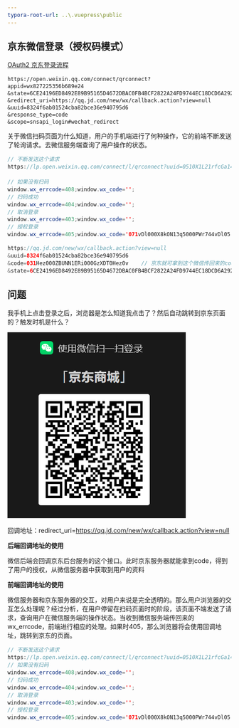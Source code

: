 ```yaml
---
typora-root-url: ..\.vuepress\public
---
```


## 京东微信登录（授权码模式）

[OAuth2 京东登录流程](https://www.processon.com/view/link/5fc4a242079129329898f55d)

```
https://open.weixin.qq.com/connect/qrconnect?
appid=wx827225356b689e24
&state=6CE24196ED8492E89B95165D4672DBAC0FB4BCF2822A24FD9744EC18DCD6A2922329ED0CE3741EF090751FC59B01F883
&redirect_uri=https://qq.jd.com/new/wx/callback.action?view=null
&uuid=8324f6ab01524cba82bce36e940795d6
&response_type=code
&scope=snsapi_login#wechat_redirect
```



关于微信扫码页面为什么知道，用户的手机端进行了何种操作，它的前端不断发送了轮询请求。去微信服务端查询了用户操作的状态。

```java
// 不断发送这个请求
https://lp.open.weixin.qq.com/connect/l/qrconnect?uuid=0510X1L21rfcGa14&last=404&_=1652249139352

// 如果没有扫码
window.wx_errcode=408;window.wx_code='';
// 扫码成功
window.wx_errcode=404;window.wx_code='';
// 取消登录
window.wx_errcode=403;window.wx_code='';
// 授权登录
window.wx_errcode=405;window.wx_code='071vDl000X8kON13q5000PWr744vDl05';
```

```java
https://qq.jd.com/new/wx/callback.action?view=null
&uuid=8324f6ab01524cba82bce36e940795d6
&code=031Hez000ZBUNN1ERi000GzXDT0Hez0v    // 京东就可拿到这个微信传回来的code去访问用户微信的资源
&state=6CE24196ED8492E89B95165D4672DBAC0FB4BCF2822A24FD9744EC18DCD6A2922329ED0CE3741EF090751FC59B01F883
```



## 问题

我手机上点击登录之后，浏览器是怎么知道我点击了？然后自动跳转到京东页面的？触发时机是什么？

![image-20220511144256729](/images/springsecurity/image-20220511144256729.png)

回调地址：redirect_uri=https://qq.jd.com/new/wx/callback.action?view=null

**后端回调地址的使用**

微信后端会回调京东后台服务的这个接口。此时京东服务器就能拿到code，得到了用户的授权，从微信服务器中获取到用户的资料

**前端回调地址的使用**

微信服务器和京东服务器的交互，对用户来说是完全透明的。那么用户浏览器的交互怎么处理呢？经过分析，在用户停留在扫码页面时的阶段，该页面不端发送了请求，查询用户在微信服务端的操作状态。当收到微信服务端传回来的wx_errcode，前端进行相应的处理。如果时405，那么浏览器将会使用回调地址，跳转到京东的页面。

```java
// 不断发送这个请求
https://lp.open.weixin.qq.com/connect/l/qrconnect?uuid=0510X1L21rfcGa14&last=404&_=1652249139352
// 如果没有扫码
window.wx_errcode=408;window.wx_code='';
// 扫码成功
window.wx_errcode=404;window.wx_code='';
// 取消登录
window.wx_errcode=403;window.wx_code='';
// 授权登录
window.wx_errcode=405;window.wx_code='071vDl000X8kON13q5000PWr744vDl05';
```

